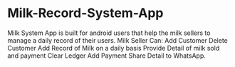 # Milk-Record-System-App
Milk System App is built for android users that help the milk sellers to manage a daily record of their users. 
Milk Seller Can: 
Add Customer 
Delete Customer 
Add Record of Milk on a daily basis 
Provide Detail of milk sold and payment 
Clear Ledger 
Add Payment 
Share Detail to WhatsApp.
